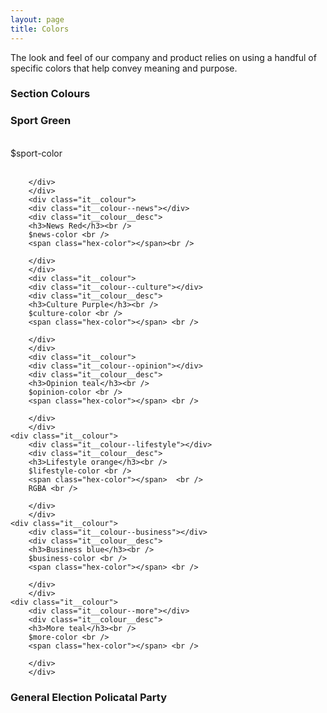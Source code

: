 ```yaml
---
layout: page
title: Colors
---
```


The look and feel of our company and product relies on using a handful of specific colors that help convey meaning and purpose.

### Section Colours
<div class="it__style-container">
		<div class="it__colour">
		<div class="it__colour--sport"></div>	
		<div class="it__colour__desc">
		<h3>Sport Green</h3><br />
		$sport-color <br />
		<span class="hex-color"></span> <br />

		</div>
		</div>
		<div class="it__colour">
		<div class="it__colour--news"></div>	
		<div class="it__colour__desc">
		<h3>News Red</h3><br />
		$news-color <br />
		<span class="hex-color"></span><br />

		</div>
		</div>
		<div class="it__colour">
		<div class="it__colour--culture"></div>	
		<div class="it__colour__desc">
		<h3>Culture Purple</h3><br />
		$culture-color <br />
		<span class="hex-color"></span> <br />

		</div>
		</div>
		<div class="it__colour">
		<div class="it__colour--opinion"></div>	
		<div class="it__colour__desc">
		<h3>Opinion teal</h3><br />
		$opinion-color <br />
		<span class="hex-color"></span> <br />

		</div>
		</div>
	<div class="it__colour">
		<div class="it__colour--lifestyle"></div>	
		<div class="it__colour__desc">
		<h3>Lifestyle orange</h3><br />
		$lifestyle-color <br />
		<span class="hex-color"></span>  <br />
		RGBA <br />

		</div>
		</div>
	<div class="it__colour">
		<div class="it__colour--business"></div>	
		<div class="it__colour__desc">
		<h3>Business blue</h3><br />
		$business-color <br />
		<span class="hex-color"></span> <br />

		</div>
		</div>
	<div class="it__colour">
		<div class="it__colour--more"></div>	
		<div class="it__colour__desc">
		<h3>More teal</h3><br />
		$more-color <br />
		<span class="hex-color"></span> <br />

		</div>
		</div>
</div>


### General Election Policatal Party

<div class="it__style-container">
	<div class="it__colour ge__colour--ff"></div>
	<div class="it__colour ge__colour--fg"></div>
	<div class="it__colour ge__colour--lp"></div>
	<div class="it__colour ge__colour--sf"></div>
	<div class="it__colour ge__colour--sd"></div>
	<div class="it__colour ge__colour--sp"></div>
	<div class="it__colour ge__colour--aaa"></div>
	<div class="it__colour ge__colour--gp"></div>
	<div class="it__colour ge__colour--ri"></div>
	<div class="it__colour ge__colour--io"></div>
</div>





